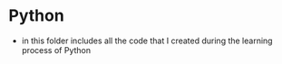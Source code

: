 # Python

- in this folder includes all the code that I created during the learning process of Python
